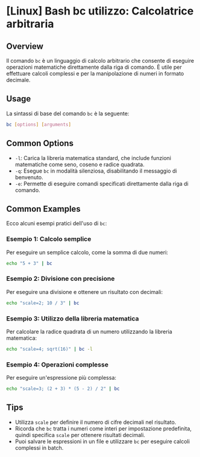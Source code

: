 # [Linux] Bash bc utilizzo: Calcolatrice arbitraria

## Overview
Il comando `bc` è un linguaggio di calcolo arbitrario che consente di eseguire operazioni matematiche direttamente dalla riga di comando. È utile per effettuare calcoli complessi e per la manipolazione di numeri in formato decimale.

## Usage
La sintassi di base del comando `bc` è la seguente:

```bash
bc [options] [arguments]
```

## Common Options
- `-l`: Carica la libreria matematica standard, che include funzioni matematiche come seno, coseno e radice quadrata.
- `-q`: Esegue `bc` in modalità silenziosa, disabilitando il messaggio di benvenuto.
- `-e`: Permette di eseguire comandi specificati direttamente dalla riga di comando.

## Common Examples
Ecco alcuni esempi pratici dell'uso di `bc`:

### Esempio 1: Calcolo semplice
Per eseguire un semplice calcolo, come la somma di due numeri:

```bash
echo "5 + 3" | bc
```

### Esempio 2: Divisione con precisione
Per eseguire una divisione e ottenere un risultato con decimali:

```bash
echo "scale=2; 10 / 3" | bc
```

### Esempio 3: Utilizzo della libreria matematica
Per calcolare la radice quadrata di un numero utilizzando la libreria matematica:

```bash
echo "scale=4; sqrt(16)" | bc -l
```

### Esempio 4: Operazioni complesse
Per eseguire un'espressione più complessa:

```bash
echo "scale=3; (2 + 3) * (5 - 2) / 2" | bc
```

## Tips
- Utilizza `scale` per definire il numero di cifre decimali nel risultato.
- Ricorda che `bc` tratta i numeri come interi per impostazione predefinita, quindi specifica `scale` per ottenere risultati decimali.
- Puoi salvare le espressioni in un file e utilizzare `bc` per eseguire calcoli complessi in batch.